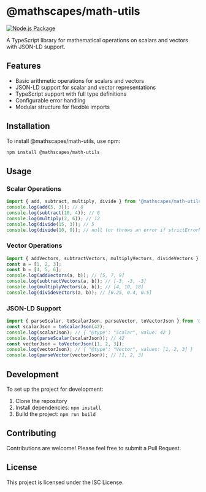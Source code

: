 # @mathscapes/math-utils

[![Node.js Package](https://github.com/gv-sh/math-utils/actions/workflows/npm-publish.yml/badge.svg)](https://github.com/gv-sh/math-utils/actions/workflows/npm-publish.yml)

A TypeScript library for mathematical operations on scalars and vectors with JSON-LD support.

## Features

- Basic arithmetic operations for scalars and vectors
- JSON-LD support for scalar and vector representations
- TypeScript support with full type definitions
- Configurable error handling
- Modular structure for flexible imports

## Installation

To install @mathscapes/math-utils, use npm:

```bash
npm install @mathscapes/math-utils
```

## Usage

### Scalar Operations

```typescript
import { add, subtract, multiply, divide } from '@mathscapes/math-utils';
console.log(add(5, 3)); // 8
console.log(subtract(10, 4)); // 6
console.log(multiply(2, 6)); // 12
console.log(divide(15, 3)); // 5
console.log(divide(10, 0)); // null (or throws an error if strictErrorHandling is enabled)
```

### Vector Operations

```typescript
import { addVectors, subtractVectors, multiplyVectors, divideVectors } from '@mathscapes/math-utils';
const a = [1, 2, 3];
const b = [4, 5, 6];
console.log(addVectors(a, b)); // [5, 7, 9]
console.log(subtractVectors(a, b)); // [-3, -3, -3]
console.log(multiplyVectors(a, b)); // [4, 10, 18]
console.log(divideVectors(a, b)); // [0.25, 0.4, 0.5]
```

### JSON-LD Support

```typescript
import { parseScalar, toScalarJson, parseVector, toVectorJson } from '@mathscapes/math-utils';
const scalarJson = toScalarJson(42);
console.log(scalarJson); // { "@type": "Scalar", value: 42 }
console.log(parseScalar(scalarJson)); // 42
const vectorJson = toVectorJson([1, 2, 3]);
console.log(vectorJson); // { "@type": "Vector", values: [1, 2, 3] }
console.log(parseVector(vectorJson)); // [1, 2, 3]
```

## Development

To set up the project for development:

1. Clone the repository
2. Install dependencies: `npm install`
3. Build the project: `npm run build`

## Contributing

Contributions are welcome! Please feel free to submit a Pull Request.

## License

This project is licensed under the ISC License.